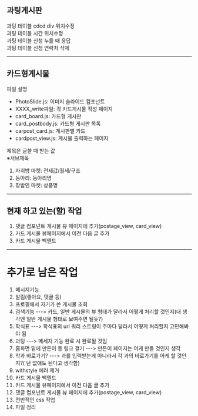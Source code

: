 
## 과팅게시판
과팅 테이블 cdcd div 위치수정  
과팅 테이블 시간 위치수정  
과팅 테이블 신청 누를 때 응답  
과팅 테이블 신청 연락처 삭제  

---
## 카드형게시물  
파일 설명  
- PhotoSlide.js: 이미지 슬라이드 컴포넌트  
- XXXX_write파일: 각 카드게시물 작성 페이지  
- card_board.js: 카드형 게시판  
- card_postbody.js: 카드형 게시판 목록
- carpost_card.js: 게시판별 카드
- cardpost_view.js: 게시물 출력하는 페이지  

제목은 글쓸 때 받는 값  
※서브제목  
1. 자취방 마켓: 전세값/월세/구조
2. 동아리: 동아리명
3. 창밤인 마켓: 상품명  
  

---
## 현재 하고 있는(할) 작업  

1. 댓글 컴포넌트 게시물 뷰 페이지에 추가(postage_view, card_view)
2. 카드 게시물 뷰페이지에서 이전 다음 글 추가 
1.  카드 게시물 백엔드 

***
# 추가로 남은 작업
1. 메시지기능
2. 알림(좋아요, 댓글 등)
3. 프로필에서 자기가 쓴 게시물 조회
5. 검색기능  ---> 카드, 일반 게시물의 뷰 형태가 달라서 어떻게 처리할 것인지(내 생각엔 일반 게시물 형태로 보여주면 될듯?)
9. 학식표 ---> 학식표의 url 쿼리 스트링이 주마다 달라서 어떻게 처리할지 고민해봐야 됨   
10. 과팅 ---> 메세지 기능 완료 시 완료될 것임
11. 홈화면 밑에 만든이 등 링크 걸기 ---> 만든이 페이지는 어케 만들 것인지 생각
12. 학과 바로가기? ---> 과를 입력받는게 아니라서 각 과의 바로가기를 어케 할 것인지?( 난 없애도 된다고 생각함)
13. withstyle 에러 제거  
1.  카드 게시물 백엔드 
1. 카드 게시물 뷰페이지에서 이전 다음 글 추가 
1. 댓글 컴포넌트 게시물 뷰 페이지에 추가(postage_view, card_view)
14. 전반적인 css 작업  
14. 파일 정리




